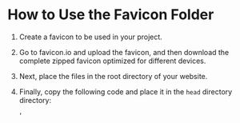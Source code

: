 # How to Use the Favicon Folder

1. Create a favicon to be used in your project. 
2. Go to favicon.io and upload the favicon, and then download the complete zipped favicon optimized for different devices. 
3. Next, place the files in the root directory of your website.
4. Finally, copy the following code and place it in the <code>head</code> directory directory:

    <link rel="apple-touch-icon" sizes="180x180" href="/apple-touch-icon.png">
    <link rel="icon" type="image/png" sizes="32x32" href="/favicon-32x32.png">
    <link rel="icon" type="image/png" sizes="16x16" href="/favicon-16x16.png">
    <link rel="manifest" href="/site.webmanifest">'
